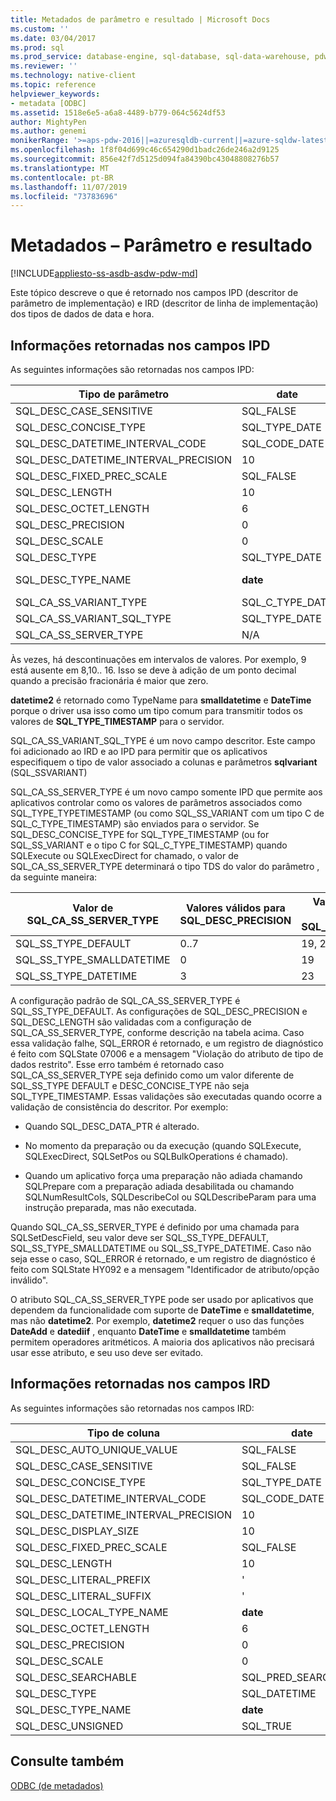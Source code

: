```yaml
---
title: Metadados de parâmetro e resultado | Microsoft Docs
ms.custom: ''
ms.date: 03/04/2017
ms.prod: sql
ms.prod_service: database-engine, sql-database, sql-data-warehouse, pdw
ms.reviewer: ''
ms.technology: native-client
ms.topic: reference
helpviewer_keywords:
- metadata [ODBC]
ms.assetid: 1518e6e5-a6a8-4489-b779-064c5624df53
author: MightyPen
ms.author: genemi
monikerRange: '>=aps-pdw-2016||=azuresqldb-current||=azure-sqldw-latest||>=sql-server-2016||=sqlallproducts-allversions||>=sql-server-linux-2017||=azuresqldb-mi-current'
ms.openlocfilehash: 1f8f04d699c46c654290d1badc26de246a2d9125
ms.sourcegitcommit: 856e42f7d5125d094fa84390bc43048808276b57
ms.translationtype: MT
ms.contentlocale: pt-BR
ms.lasthandoff: 11/07/2019
ms.locfileid: "73783696"
---
```

# <a name="metadata---parameter-and-result"></a>Metadados – Parâmetro e resultado
[!INCLUDE[appliesto-ss-asdb-asdw-pdw-md](../../includes/appliesto-ss-asdb-asdw-pdw-md.md)]

  Este tópico descreve o que é retornado nos campos IPD (descritor de parâmetro de implementação) e IRD (descritor de linha de implementação) dos tipos de dados de data e hora.  
  
## <a name="information-returned-in-ipd-fields"></a>Informações retornadas nos campos IPD  
 As seguintes informações são retornadas nos campos IPD:  
  
|Tipo de parâmetro|date|time|smalldatetime|datetime|datetime2|datetimeoffset|  
|--------------------|----------|----------|-------------------|--------------|---------------|--------------------|  
|SQL_DESC_CASE_SENSITIVE|SQL_FALSE|SQL_FALSE|SQL_FALSE|SQL_FALSE|SQL_FALSE|SQL_FALSE|  
|SQL_DESC_CONCISE_TYPE|SQL_TYPE_DATE|SQL_SS_TIME2|SQL_TYPE_TIMESTAMP|SQL_TYPE_TIMESTAMP|SQL_TYPE_TIMESTAMP|SQL_SS_TIMESTAMPOFFSET|  
|SQL_DESC_DATETIME_INTERVAL_CODE|SQL_CODE_DATE|0|SQL_CODE_TIMESTAMP|SQL_CODE_TIMESTAMP|SQL_CODE_TIMESTAMP|0|  
|SQL_DESC_DATETIME_INTERVAL_PRECISION|10|8, 10.. 16|16|23|19, 21..27|26, 28..34|  
|SQL_DESC_FIXED_PREC_SCALE|SQL_FALSE|SQL_FALSE|SQL_FALSE|SQL_FALSE|SQL_FALSE|SQL_FALSE|  
|SQL_DESC_LENGTH|10|8, 10.. 16|16|23|19, 21..27|26, 28..34|  
|SQL_DESC_OCTET_LENGTH|6|12|4|8|16|20|  
|SQL_DESC_PRECISION|0|0..7|0|3|0..7|0..7|  
|SQL_DESC_SCALE|0|0..7|0|3|0..7|0..7|  
|SQL_DESC_TYPE|SQL_TYPE_DATE|SQL_SS_TYPE_TIME2|SQL_DATETIME|SQL_DATETIME|SQL_DATETIME|SQL_SS_TIMESTAMPOFFSET|  
|SQL_DESC_TYPE_NAME|**date**|**time**|**smalldatetime** em IRD, **datetime2** em IPD|**DateTime** em IRD, **datetime2** em IPD|**datetime2**|datetimeoffset|  
|SQL_CA_SS_VARIANT_TYPE|SQL_C_TYPE_DATE|SQL_C_TYPE_BINARY|SQL_C_TYPE_TIMESTAMP|SQL_C_TYPE_TIMESTAMP|SQL_C_TYPE_TIMESTAMP|SQL_C_TYPE_BINARY|  
|SQL_CA_SS_VARIANT_SQL_TYPE|SQL_TYPE_DATE|SQL_SS_TIME2|SQL_TYPE_TIMESTAMP|SQL_TYPE_TIMESTAMP|SQL_TYPE_TIMESTAMP|SQL_SS_TIMESTAMPOFFSET|  
|SQL_CA_SS_SERVER_TYPE|N/A|N/A|SQL_SS_TYPE_SMALLDATETIME|SQL_SS_TYPE_DATETIME|SQL_SS_TYPE_DEFAULT|N/A|  
  
 Às vezes, há descontinuações em intervalos de valores. Por exemplo, 9 está ausente em 8,10.. 16. Isso se deve à adição de um ponto decimal quando a precisão fracionária é maior que zero.  
  
 **datetime2** é retornado como TypeName para **smalldatetime** e **DateTime** porque o driver usa isso como um tipo comum para transmitir todos os valores de **SQL_TYPE_TIMESTAMP** para o servidor.  
  
 SQL_CA_SS_VARIANT_SQL_TYPE é um novo campo descritor. Este campo foi adicionado ao IRD e ao IPD para permitir que os aplicativos especifiquem o tipo de valor associado a colunas e parâmetros **sqlvariant** (SQL_SSVARIANT)  
  
 SQL_CA_SS_SERVER_TYPE é um novo campo somente IPD que permite aos aplicativos controlar como os valores de parâmetros associados como SQL_TYPE_TYPETIMESTAMP (ou como SQL_SS_VARIANT com um tipo C de SQL_C_TYPE_TIMESTAMP) são enviados para o servidor. Se SQL_DESC_CONCISE_TYPE for SQL_TYPE_TIMESTAMP (ou for SQL_SS_VARIANT e o tipo C for SQL_C_TYPE_TIMESTAMP) quando SQLExecute ou SQLExecDirect for chamado, o valor de SQL_CA_SS_SERVER_TYPE determinará o tipo TDS do valor do parâmetro , da seguinte maneira:  
  
|Valor de SQL_CA_SS_SERVER_TYPE|Valores válidos para SQL_DESC_PRECISION|Valores válidos para SQL_DESC_LENGTH|Tipo de TDS|  
|----------------------------------------|-------------------------------------------|----------------------------------------|--------------|  
|SQL_SS_TYPE_DEFAULT|0..7|19, 21..27|**datetime2**|  
|SQL_SS_TYPE_SMALLDATETIME|0|19|**smalldatetime**|  
|SQL_SS_TYPE_DATETIME|3|23|**datetime**|  
  
 A configuração padrão de SQL_CA_SS_SERVER_TYPE é SQL_SS_TYPE_DEFAULT. As configurações de SQL_DESC_PRECISION e SQL_DESC_LENGTH são validadas com a configuração de SQL_CA_SS_SERVER_TYPE, conforme descrição na tabela acima. Caso essa validação falhe, SQL_ERROR é retornado, e um registro de diagnóstico é feito com SQLState 07006 e a mensagem "Violação do atributo de tipo de dados restrito". Esse erro também é retornado caso SQL_CA_SS_SERVER_TYPE seja definido como um valor diferente de SQL_SS_TYPE DEFAULT e DESC_CONCISE_TYPE não seja SQL_TYPE_TIMESTAMP. Essas validações são executadas quando ocorre a validação de consistência do descritor. Por exemplo:  
  
-   Quando SQL_DESC_DATA_PTR é alterado.  
  
-   No momento da preparação ou da execução (quando SQLExecute, SQLExecDirect, SQLSetPos ou SQLBulkOperations é chamado).  
  
-   Quando um aplicativo força uma preparação não adiada chamando SQLPrepare com a preparação adiada desabilitada ou chamando SQLNumResultCols, SQLDescribeCol ou SQLDescribeParam para uma instrução preparada, mas não executada.  
  
 Quando SQL_CA_SS_SERVER_TYPE é definido por uma chamada para SQLSetDescField, seu valor deve ser SQL_SS_TYPE_DEFAULT, SQL_SS_TYPE_SMALLDATETIME ou SQL_SS_TYPE_DATETIME. Caso não seja esse o caso, SQL_ERROR é retornado, e um registro de diagnóstico é feito com SQLState HY092 e a mensagem "Identificador de atributo/opção inválido".  
  
 O atributo SQL_CA_SS_SERVER_TYPE pode ser usado por aplicativos que dependem da funcionalidade com suporte de **DateTime** e **smalldatetime**, mas não **datetime2**. Por exemplo, **datetime2** requer o uso das funções **DateAdd** e **datediif** , enquanto **DateTime** e **smalldatetime** também permitem operadores aritméticos. A maioria dos aplicativos não precisará usar esse atributo, e seu uso deve ser evitado.  
  
## <a name="information-returned-in-ird-fields"></a>Informações retornadas nos campos IRD  
 As seguintes informações são retornadas nos campos IRD:  
  
|Tipo de coluna|date|time|smalldatetime|datetime|datetime2|datetimeoffset|  
|-----------------|----------|----------|-------------------|--------------|---------------|--------------------|  
|SQL_DESC_AUTO_UNIQUE_VALUE|SQL_FALSE|SQL_FALSE|SQL_FALSE|SQL_FALSE|SQL_FALSE|SQL_FALSE|  
|SQL_DESC_CASE_SENSITIVE|SQL_FALSE|SQL_FALSE|SQL_FALSE|SQL_FALSE|SQL_FALSE|SQL_FALSE|  
|SQL_DESC_CONCISE_TYPE|SQL_TYPE_DATE|SQL_SS_TIME2|SQL_TYPE_TIMESTAMP|SQL_TYPE_TIMESTAMP|SQL_TYPE_TIMESTAMP|SQL_SS_TIMESTAMPOFFSET|  
|SQL_DESC_DATETIME_INTERVAL_CODE|SQL_CODE_DATE|0|SQL_CODE_TIMESTAMP|SQL_CODE_TIMESTAMP|SQL_CODE_TIMESTAMP|0|  
|SQL_DESC_DATETIME_INTERVAL_PRECISION|10|8, 10.. 16|16|23|19, 21..27|26, 28..34|  
|SQL_DESC_DISPLAY_SIZE|10|8, 10.. 16|16|23|19, 21..27|26, 28..34|  
|SQL_DESC_FIXED_PREC_SCALE|SQL_FALSE|SQL_FALSE|SQL_FALSE|SQL_FALSE|SQL_FALSE|SQL_FALSE|  
|SQL_DESC_LENGTH|10|8, 10.. 16|16|2|19, 21..27|26, 28..34|  
|SQL_DESC_LITERAL_PREFIX|'|'|'|'|'|'|  
|SQL_DESC_LITERAL_SUFFIX|'|'|'|'|'|'|  
|SQL_DESC_LOCAL_TYPE_NAME|**date**|**time**|**smalldatetime**|**datetime**|**datetime2**|datetimeoffset|  
|SQL_DESC_OCTET_LENGTH|6|12|4|8|16|20|  
|SQL_DESC_PRECISION|0|0..7|0|3|0..7|0..7|  
|SQL_DESC_SCALE|0|0..7|0|3|0..7|0..7|  
|SQL_DESC_SEARCHABLE|SQL_PRED_SEARCHABLE|SQL_PRED_SEARCHABLE|SQL_PRED_SEARCHABLE|SQL_PRED_SEARCHABLE|SQL_PRED_SEARCHABLE|SQL_PRED_SEARCHABLE|  
|SQL_DESC_TYPE|SQL_DATETIME|SQL_SS_TIME2|SQL_DATETIME|SQL_DATETIME|SQL_DATETIME|SQL_SS_TIMESTAMPOFFSET|  
|SQL_DESC_TYPE_NAME|**date**|**time**|**smalldatetime**|**datetime**|**datetime2**|datetimeoffset|  
|SQL_DESC_UNSIGNED|SQL_TRUE|SQL_TRUE|SQL_TRUE|SQL_TRUE|SQL_TRUE|SQL_TRUE|  
  
## <a name="see-also"></a>Consulte também  
 [ODBC &#40;de metadados&#41;](https://msdn.microsoft.com/library/99133efc-b1f2-46e9-8203-d90c324a8e4c)  
  
  
